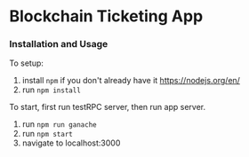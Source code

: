 # Blockchain Ticketing App


### Installation and Usage

To setup:
1. install `npm` if you don't already have it https://nodejs.org/en/ 
2. run `npm install`

To start, first run testRPC server, then run app server.

1. run `npm run ganache`
2. run `npm start`
3. navigate to localhost:3000 
